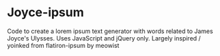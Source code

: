 Joyce-ipsum
==============

Code to create a lorem ipsum text generator with words related to James Joyce's Ulysses. Uses JavaScript and jQuery only. Largely inspired / yoinked from flatiron-ipsum by meowist